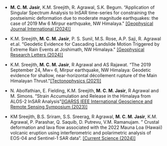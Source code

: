 
- <strong> M. C. M. Jasir</strong>, K.M. Sreejith, R. Agrawal, S.K. Begum. “Application of Singular Spectrum Analysis to InSAR time-series for constraining the postseismic deformation due to moderate magnitude earthquakes: the case of 2019 Mw 6 Mirpur earthquake, NW Himalaya." [[Geophysical Journal International (2024)]](https://doi.org/10.1093/gji/ggae287)

- K.M. Sreejith,<strong> M. C. M. Jasir</strong>, P. S. Sunil, M.S. Rose, A.P. Saji, R. Agrawal et.al. “Geodetic Evidence for Cascading Landslide Motion Triggered by Extreme Rain Events at Joshimath, NW Himalaya." [[Geophysical Research Letters (2024)]](https://doi.org/10.1029/2023GL106427)

- K.M. Sreejith,<strong> M. C. M. Jasir</strong>, R Agrawal and AS Rajawat. “The 2019 September 24, Mw= 6, Mirpur earthquake, NW Himalaya: Geodetic evidence for shallow, near-horizontal décollement rupture of the Main Himalayan Thrust."[[Tectonophysics (2021)]](https://doi.org/10.1016/j.tecto.2021.229013)

- N. Abolfathian, E. Fielding, K.M. Sreejith,<strong> M. C. M. Jasir</strong>, R Agrawal and M. Simons. “Strain Accumulation and Release in the Himalaya from ALOS-2 InSAR Analysis"[[IGARSS IEEE International Geoscience and Remote Sensing Symposium  (2023)]](https://ieeexplore.ieee.org/document/10283012)

- KM Sreejith, B.S. Sriram, S.S. Sreerag, R Agrawal, <strong> M. C. M. Jasir</strong>, K.M. Agrawal, P. Parashar, Q. Saquib, D.
Putrevu, V.M. Ramanujam. ” Crustal deformation and lava flow associated with the 2022 Mauna Loa (Hawaii)
volcanic eruption using interferometric and polarimetric analysis of EOS-04 and Sentinel-1 SAR data”. [[Current
Science (2024)]](https://www.currentscience.ac.in/Volumes/126/09/1102.pdf) 
